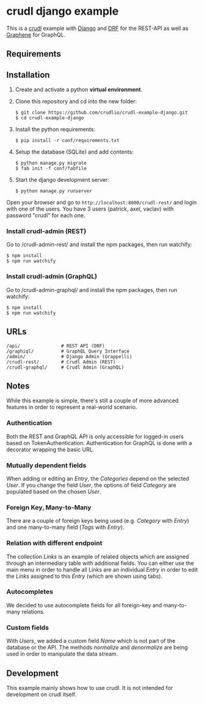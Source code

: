 # crudl django example
This is a [crudl](http://crudl.io/) example with [Django](https://www.djangoproject.com/) and [DRF](http://www.django-rest-framework.org/) for the REST-API as well as [Graphene](http://graphene-python.org/) for GraphQL.

## Requirements

## Installation
1. Create and activate a python **virtual environment**.

2. Clone this repository and cd into the new folder:

    ```
    $ git clone https://github.com/crudlio/crudl-example-django.git
    $ cd crudl-example-django
    ```

3. Install the python requirements:

    ```
    $ pip install -r conf/requirements.txt
    ```

4. Setup the database (SQLite) and add contents:

    ```
    $ python manage.py migrate
    $ fab init -f conf/fabfile
    ```

5. Start the django development server:

    ```
    $ python manage.py runserver
    ```

Open your browser and go to ``http://localhost:8000/crudl-rest/`` and login with one of the users.
You have 3 users (patrick, axel, vaclav) with password "crudl" for each one.

### Install crudl-admin (REST)
Go to /crudl-admin-rest/ and install the npm packages, then run watchify:
```
$ npm install
$ npm run watchify
```

### Install crudl-admin (GraphQL)
Go to /crudl-admin-graphql/ and install the npm packages, then run watchify:
```
$ npm install
$ npm run watchify
```

## URLs
```
/api/               # REST API (DRF)
/graphiql/          # GraphQL Query Interface
/admin/             # Django Admin (Grappelli)
/crudl-rest/        # Crudl Admin (REST)
/crudl-graphql/     # Crudl Admin (GraphQL)
```

## Notes
While this example is simple, there's still a couple of more advanced features in order to represent a real-world scenario.

### Authentication
Both the REST and GraphQL API is only accessible for logged-in users based on TokenAuthentication.
Authentication for GraphQL is done with a decorator wrapping the basic URL.

### Mutually dependent fields
When adding or editing an _Entry_, the _Categories_ depend on the selected _User_.
If you change the field _User_, the options of field _Category_ are populated based on the chosen _User_.

### Foreign Key, Many-to-Many
There are a couple of foreign keys being used (e.g. _Category_ with _Entry_) and one many-to-many field (_Tags_ with _Entry_).

### Relation with different endpoint
The collection _Links_ is an example of related objects which are assigned through an intermediary table with additional fields.
You can either use the main menu in order to handle all Links are an individual _Entry_ in order to edit the _Links_ assigned to this _Entry_ (which are shown using tabs).

### Autocompletes
We decided to use autocomplete fields for all foreign-key and many-to-many relations.

### Custom fields
With _Users_, we added a custom field _Name_ which is not part of the database or the API.
The methods _normalize_ and _denormalize_ are being used in order to manipulate the data stream.

## Development
This example mainly shows how to use crudl. It is not intended for development on crudl itself.

